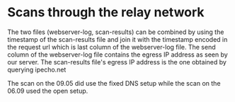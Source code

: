 # Scans through the relay network

The two files (webserver-log, scan-results) can be combined by using the timestamp of the scan-results file and join it with the timestamp encoded in the request url which is last column of the webserver-log file.
The send column of the webserver-log file contains the egress IP address as seen by our server.
The scan-results file's egress IP address is the one obtained by querying ipecho.net

The scan on the 09.05 did use the fixed DNS setup while the scan on the 06.09 used the open setup.
